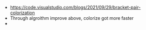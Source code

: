 * https://code.visualstudio.com/blogs/2021/09/29/bracket-pair-colorization
* Through algroithm improve above, colorize got more faster
* 